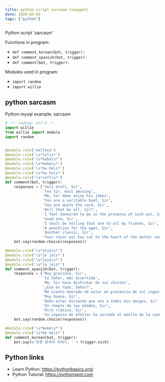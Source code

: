 ```yaml
---
title: python script sarcasm (snippet)
date: 2020-03-03
tags: ["python"]
---
```

Python script 'sarcasm'

Functions in program: 
* `def comment_korean(bot, trigger):`
* `def comment_spanish(bot, trigger):`
* `def comment(bot, trigger):`

Modules used in program: 
* `import random`
* `import willie`

## python sarcasm

Python mysql example: sarcasm

```python
# -*- coding: utf-8 -*-
import willie
from willie import module
import random


@module.rule('eelface')
@module.rule('\s*lol\s*')
@module.rule('\s*haha\s*')
@module.rule('\s*hehe\s*')
@module.rule('\s*he he\s*')
@module.rule('\s*ha ha\s*')
@module.rule('\s*rofl\s*')
def comment(bot, trigger):
    responses = ['Very droll, Sir',
                 'Yes Sir, most amusing',
                 'Mm, Sir does enjoy his jokes',
                 'You are a veritable hoot, Sir',
                 'You are quite the card, Sir',
                 'Will that be all, Sir?',
                 'I feel honoured to be in the presence of such wit, Sir',
                 'Good one, Sir',
                 'I shall be telling that one to all my friends, Sir',
                 'A punchline for the ages, Sir',
                 'Another classic, Sir',
                 'Your razor wit has cut to the heart of the matter once again, Sir']
    bot.say(random.choice(responses))

@module.rule('\s*jeje\s*')
@module.rule('\s*je je\s*')
@module.rule('\s*jaja\s*')
@module.rule('\s*ja ja\s*')
def comment_spanish(bot, trigger):
    responses = ['Muy gracioso, Sir',
                 'Sí Señor, más divertida',
                 'Mm, Sir hace disfrutar de sus chistes',
                 '¿Eso es todo, Señor?',
                 'Me siento honrado de estar en presencia de tal ingenio, Sir',
                 'Muy buena, Sir',
                 'Debo estar diciendo que uno a todos mis amigos, Sir',
                 'Un remate de las edades, Sir',
                 'Otro clásico, Sir',
                 'Su ingenio de afeitar ha cortado al meollo de la cuestión, una vez más, Sir']
    bot.say(random.choice(responses))

@module.rule('\s*keke\s*')
@module.rule('\s*ke ke\s*')
def comment_korean(bot, trigger):
    bot.say(u'또한 한국어 이야기, ' + trigger.nick)


```

## Python links

- Learn Python: https://pythonbasics.org/
- Python Tutorial: https://pythonspot.com
